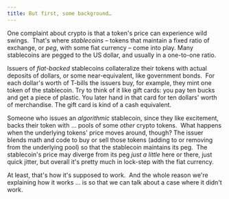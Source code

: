```yaml
---
title: But first, some background…
---
```

One complaint about crypto is that a token's price can experience wild swings.  That's where _stablecoins_ – tokens that maintain a fixed ratio of exchange, or _peg_, with some fiat currency – come into play. Many stablecoins are pegged to the US dollar, and usually in a one-to-one ratio.

Issuers of _fiat-backed_ stablecoins collateralize their tokens with actual deposits of dollars, or some near-equivalent, like government bonds.  For each dollar's worth of T-bills the issuers buy, for example, they mint one token of the stablecoin. Try to think of it like gift cards: you pay ten bucks and get a piece of plastic. You later hand in that card for ten dollars' worth of merchandise. The gift card is kind of a cash equivalent. 

Someone who issues an _algorithmic_ stablecoin, since they like excitement, backs their token with … pools of some _other_ crypto tokens.  What happens when the underlying tokens' price moves around, though? The issuer blends math and code to buy or sell those tokens (adding to or removing from the underlying pool) so that the stablecoin maintains its peg.  The stablecoin's price may diverge from its peg _just a little_ here or there, just quick jitter, but overall it's pretty much in lock-step with the fiat currency.

At least, that's how it's supposed to work.  And the whole reason we're explaining how it works … is so that we can talk about a case where it didn't work.